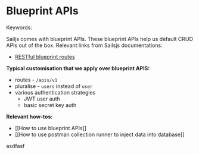 # Blueprint APIs 
Keywords:

Sailjs comes with blueprint APIs. These blueprint APIs help us default CRUD APIs out of the box. Relevant links from Sailsjs documentations: 

- [RESTful blueprint routes](https://sailsjs.com/documentation/concepts/blueprints/blueprint-routes#?restful-blueprint-routes)


**Typical customisation that we apply over blueprint APIS:**

- routes - `/apis/v1`
- pluralise - `users` instead of `user`
- various authentication strategies 
	- JWT user auth
	- basic secret key auth


**Relevant how-tos:**

- [[How to use blueprint APIs]]
- [[How to use postman collection runner to inject data into database]]


asdfasf